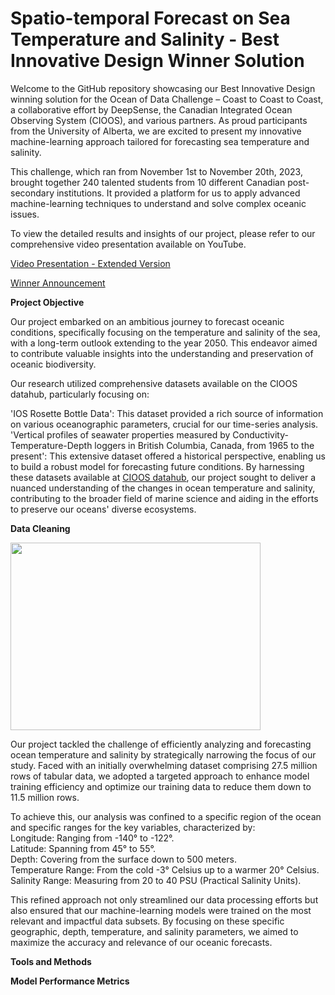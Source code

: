# Spatio-temporal Forecast on Sea Temperature and Salinity - Best Innovative Design Winner Solution

Welcome to the GitHub repository showcasing our Best Innovative Design winning solution for the Ocean of Data Challenge – Coast to Coast to Coast, a collaborative effort by DeepSense, the Canadian Integrated Ocean Observing System (CIOOS), and various partners. As proud participants from the University of Alberta, we are excited to present my innovative machine-learning approach tailored for forecasting sea temperature and salinity.

This challenge, which ran from November 1st to November 20th, 2023, brought together 240 talented students from 10 different Canadian post-secondary institutions. It provided a platform for us to apply advanced machine-learning techniques to understand and solve complex oceanic issues.

To view the detailed results and insights of our project, please refer to our comprehensive video presentation available on YouTube.  

[Video Presentation - Extended Version](https://youtu.be/9YQ4zv3rX-A?si=EWHYAtuFVZEA7GbM)

[Winner Announcement](https://www.linkedin.com/feed/update/urn:li:activity:7135340703865315330/)  

**Project Objective**

Our project embarked on an ambitious journey to forecast oceanic conditions, specifically focusing on the temperature and salinity of the sea, with a long-term outlook extending to the year 2050. This endeavor aimed to contribute valuable insights into the understanding and preservation of oceanic biodiversity. 

Our research utilized comprehensive datasets available on the CIOOS datahub, particularly focusing on:

'IOS Rosette Bottle Data': This dataset provided a rich source of information on various oceanographic parameters, crucial for our time-series analysis.
'Vertical profiles of seawater properties measured by Conductivity-Temperature-Depth loggers in British Columbia, Canada, from 1965 to the present': This extensive dataset offered a historical perspective, enabling us to build a robust model for forecasting future conditions.
By harnessing these datasets available at [CIOOS datahub](https://explore.cioos.ca/?lang=en), our project sought to deliver a nuanced understanding of the changes in ocean temperature and salinity, contributing to the broader field of marine science and aiding in the efforts to preserve our oceans' diverse ecosystems.

**Data Cleaning**  

<img src="https://github.com/gjftns7220/Sea_temperature_and_salinity_prediction/assets/143769164/4f179767-4182-46a0-853d-51a214ee2b1f" width="400" height="300">

Our project tackled the challenge of efficiently analyzing and forecasting ocean temperature and salinity by strategically narrowing the focus of our study. Faced with an initially overwhelming dataset comprising 27.5 million rows of tabular data, we adopted a targeted approach to enhance model training efficiency and optimize our training data to reduce them down to 11.5 million rows.  

To achieve this, our analysis was confined to a specific region of the ocean and specific ranges for the key variables, characterized by:  
Longitude: Ranging from -140° to -122°.  
Latitude: Spanning from 45° to 55°.  
Depth: Covering from the surface down to 500 meters.  
Temperature Range: From the cold -3° Celsius up to a warmer 20° Celsius.  
Salinity Range: Measuring from 20 to 40 PSU (Practical Salinity Units).  

This refined approach not only streamlined our data processing efforts but also ensured that our machine-learning models were trained on the most relevant and impactful data subsets. By focusing on these specific geographic, depth, temperature, and salinity parameters, we aimed to maximize the accuracy and relevance of our oceanic forecasts.

**Tools and Methods**


**Model Performance Metrics**
